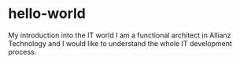 # hello-world
My introduction into the IT world
I am a functional architect in Allianz Technology and I would like to understand the whole IT development process.
